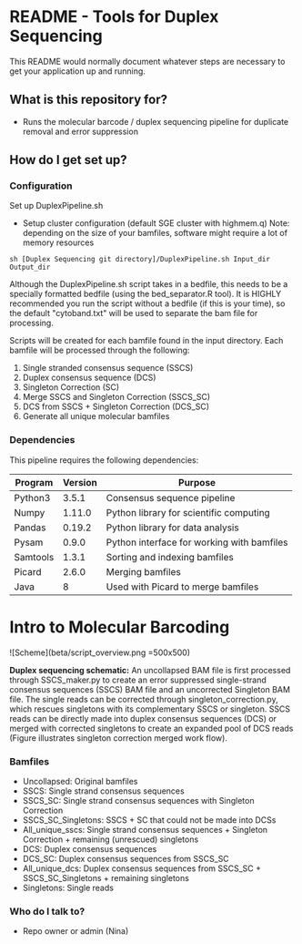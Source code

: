 # README - Tools for Duplex Sequencing #

This README would normally document whatever steps are necessary to get your application up and running.

## What is this repository for? ##

* Runs the molecular barcode / duplex sequencing pipeline for duplicate removal and error suppression

## How do I get set up? ##

### Configuration ###
Set up DuplexPipeline.sh
- Setup cluster configuration (default SGE cluster with highmem.q) 
Note: depending on the size of your bamfiles, software might require a lot of memory resources

~~~~
sh [Duplex Sequencing git directory]/DuplexPipeline.sh Input_dir Output_dir 
~~~~
Although the DuplexPipeline.sh script takes in a bedfile, this needs to be a specially formatted bedfile (using the bed\_separator.R tool). 
It is HIGHLY recommended you run the script without a bedfile (if this is your time), so the default "cytoband.txt" will be used to separate the bam file for processing. 

Scripts will be created for each bamfile found in the input directory. 
Each bamfile will be processed through the following:
1. Single stranded consensus sequence (SSCS)
2. Duplex consensus sequence (DCS)
3. Singleton Correction (SC)
4. Merge SSCS and Singleton Correction (SSCS_SC)	
5. DCS from SSCS + Singleton Correction (DCS_SC)
6. Generate all unique molecular bamfiles 

### Dependencies ###
This pipeline requires the following dependencies:

| Program | Version | Purpose                                    |
| ------- | ------- | ------------------------------------------ |
| Python3 | 3.5.1   | Consensus sequence pipeline                |
| Numpy   | 1.11.0  | Python library for scientific computing    |
| Pandas  | 0.19.2  | Python library for data analysis           |
| Pysam   | 0.9.0   | Python interface for working with bamfiles |
| Samtools| 1.3.1   | Sorting and indexing bamfiles              |
| Picard  | 2.6.0   | Merging bamfiles                           |
| Java    | 8       | Used with Picard to merge bamfiles         |

# Intro to Molecular Barcoding #
![Scheme](beta/script_overview.png =500x500)

**Duplex sequencing schematic:** 
An uncollapsed BAM file is first processed through SSCS_maker.py to create an error suppressed single-strand 
consensus sequences (SSCS) BAM file and an uncorrected Singleton BAM file. The single reads can be corrected
through singleton_correction.py, which rescues singletons with its complementary SSCS or singleton. SSCS 
reads can be directly made into duplex consensus sequences (DCS) or merged with corrected singletons to create
an expanded pool of DCS reads (Figure illustrates singleton correction merged work flow).

### Bamfiles ###
* Uncollapsed: Original bamfiles
* SSCS: Single strand consensus sequences
* SSCS_SC: Single strand consensus sequences with Singleton Correction
* SSCS_SC_Singletons: SSCS + SC that could not be made into DCSs
* All_unique_sscs: Single strand consensus sequences + Singleton Correction + remaining (unrescued) singletons 
* DCS: Duplex consensus sequences
* DCS_SC: Duplex consensus sequences from SSCS_SC
* All_unique_dcs: Duplex consensus sequences from SSCS_SC + SSCS_SC_Singletons + remaining singletons
* Singletons: Single reads

### Who do I talk to? ###

* Repo owner or admin (Nina)
